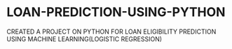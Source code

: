 # LOAN-PREDICTION-USING-PYTHON
CREATED A PROJECT ON PYTHON FOR LOAN ELIGIBILITY PREDICTION USING MACHINE LEARNING(LOGISTIC REGRESSION) 
